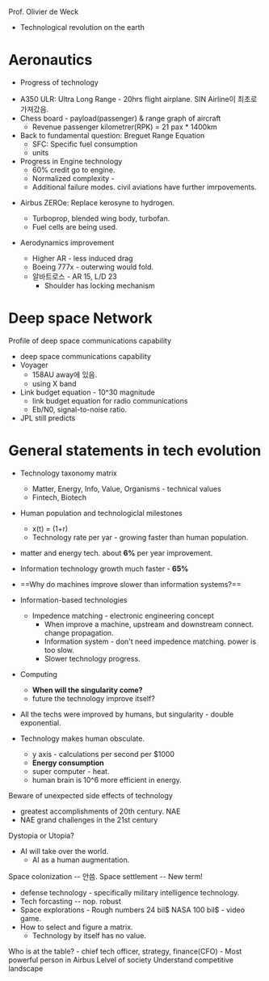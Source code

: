 Prof. Olivier de Weck

* Technological revolution on the earth
# Aeronautics 
* Progress of technology 
- A350 ULR: Ultra Long Range - 20hrs flight airplane. SIN Airline이 최초로 가져갔음. 
- Chess board - payload(passenger) & range graph of aircraft 
	- Revenue passenger kilometrer(RPK) = 21 pax * 1400km 
- Back to fundamental question: Breguet Range Equation
	- SFC: Specific fuel consumption 
	- units 
- Progress in Engine technology
	- 60% credit go to engine. 
	- Normalized complexity - 
	- Additional failure modes. civil aviations have further imrpovements. 

* Airbus ZEROe: Replace kerosyne to hydrogen. 
	* Turboprop, blended wing body, turbofan. 
	* Fuel cells are being  used. 

* Aerodynamics improvement
	* Higher AR - less induced drag
	* Boeing 777x - outerwing would fold. 
	* 알바트로스 - AR 15, L/D 23
		* Shoulder has locking mechanism

# Deep space Network
Profile of deep space communications capability 
- deep space communications capability
- Voyager 
	- 158AU away에 있음. 
	- using X band
- Link budget equation - 10^30 magnitude
	- link budget equation for radio communications
	- Eb/N0, signal-to-noise ratio. 
- JPL still predicts

# General statements in tech evolution 
* Technology taxonomy matrix
	* Matter, Energy, Info, Value, Organisms - technical values
	* Fintech, Biotech 
* Human population and technologiclal milestones  
	* x(t) = (1+r) 
	* Technology rate per yar - growing faster than human population. 
* matter and energy tech. about **6%** per year improvement. 
* Information technology growth much faster - **65%**
* ==Why do machines improve slower than information systems?==
* Information-based technologies 
	* Impedence matching - electronic engineering concept
		* When improve a machine, upstream and downstream connect. change propagation. 
		* Information system - don't need impedence matching. power is too slow. 
		* Slower technology progress. 

* Computing
	* **When will the singularity come?**
	* future the technology improve itself? 
* All the techs were improved by humans, but singularity - double exponential. 
* Technology makes human obsculate. 
	* y axis - calculations per second per $1000
	* **Energy consumption**
	* super computer - heat. 
	* human brain is 10^6 more efficient in energy. 

Beware of unexpected side effects of technology
- greatest accomplishments of 20th century. NAE 
- NAE grand challenges in the 21st century 

Dystopia or Utopia?
* AI will take over the world. 
	* AI as a human augmentation. 

Space colonization -- 안씀. 
Space settlement -- New term!
- defense technology - specifically military intelligence technology. 
- Tech forcasting  -- nop. robust 
- Space explorations - Rough numbers 24 bil$ NASA 100 bil$ - video game. 
- How to select and figure a matrix. 
	- Technology by itself has no value. 

Who is at the table? - chief tech officer, strategy, finance(CFO) - Most powerful person in Airbus
Lelvel of society 
Understand competitive landscape 
